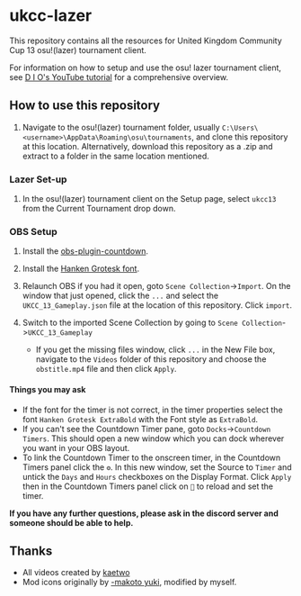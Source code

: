 # ukcc-lazer

This repository contains all the resources for United Kingdom Community Cup 13 osu!(lazer) tournament client. 

For information on how to setup and use the osu! lazer tournament client, see [D I O's YouTube tutorial](https://www.youtube.com/watch?v=l_nFynsxKRs&t=371s&pp=ygUbb3N1IGxhemVyIHRvdXJuYW1lbnQgY2xpZW50) for a comprehensive overview. 

## How to use this repository

1. Navigate to the osu!(lazer) tournament folder, usually `C:\Users\<username>\AppData\Roaming\osu\tournaments`, and clone this repository at this location. Alternatively, download this repository as a .zip and extract to a folder in the same location mentioned.
 
### Lazer Set-up

1. In the osu!(lazer) tournament client on the Setup page, select `ukcc13` from the Current Tournament drop down.

### OBS Setup

1. Install the [obs-plugin-countdown](https://github.com/ashmanix/obs-plugin-countdown/releases/tag/2.0.11).
2. Install the [Hanken Grotesk font](https://fonts.google.com/specimen/Hanken+Grotesk).
3. Relaunch OBS if you had it open, goto `Scene Collection`->`Import`. On the window that just opened, click the `...` and select the `UKCC_13_Gameplay.json` file at the location of this repository. Click `import`.
4. Switch to the imported Scene Collection by going to `Scene Collection`->`UKCC_13_Gameplay`

   - If you get the missing files window, click `...` in the New File box, navigate to the `Videos` folder of this repository and choose the `obstitle.mp4` file and then click `Apply`.

#### Things you may ask
- If the font for the timer is not correct, in the timer properties select the font `Hanken Grotesk ExtraBold` with the Font style as `ExtraBold`.
- If you can't see the Countdown Timer pane, goto `Docks`->`Countdown Timers`. This should open a new window which you can dock wherever you want in your OBS layout.
- To link the Countdown Timer to the onscreen timer, in the Countdown Timers panel click the `⚙️`. In this new window, set the Source to `Timer` and untick the `Days` and `Hours` checkboxes on the Display Format. Click `Apply` then in the Countdown Timers panel click on `🔄️` to reload and set the timer.

**If you have any further questions, please ask in the discord server and someone should be able to help.**

## Thanks

- All videos created by [kaetwo](https://linktr.ee/o.kae)
- Mod icons originally by [-makoto yuki](https://osu.ppy.sh/community/forums/topics/265638?n=1), modified by myself. 
